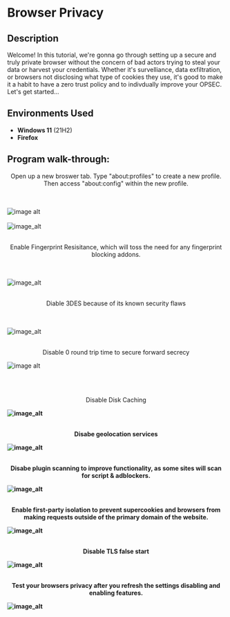 <h1>Browser Privacy</h1>



<h2>Description</h2>
Welcome!
In this tutorial, we're gonna go through setting up a secure and truly private browser without the concern of bad actors trying to steal your data or harvest your credentials. Whether it's survelliance, data exfiltration, or browsers not disclosing what type of cookies they use, it's good to make it a habit to have a zero trust policy and to indivdually improve your OPSEC. Let's get started... 
<br />


<h2>Environments Used </h2>

- <b>Windows 11</b> (21H2)
- <b>Firefox</b>
<h2>Program walk-through:</h2>

<p align="center">
 Open up a new broswer tab. Type "about:profiles" to create a new profile. Then access "about:config" within the new profile. <br>
<br />
<br />
  
![image alt](https://i.imgur.com/C2HBmLv.png)
<br />
<br />
![image_alt](https://i.imgur.com/8zL7byy.png)
<br />
<br />

<p align="center">
Enable Fingerprint Resisitance, which will toss the need for any fingerprint blocking addons.<br>
<br />
<br />
  
![image_alt](https://i.imgur.com/CW08iUx.png)
<br />
<br />

<p align="center">
Diable 3DES because of its known security flaws<br>
<br />
<br />
  
![image_alt](https://i.imgur.com/1PbE3w7.png)
<br />
<br />

<p align="center">
 Disable 0 round trip time to secure forward secrecy <br>
 
![image alt](https://i.imgur.com/QHJwHja.png)

<br />
<br />

<p align="center">
Disable Disk Caching
<b />
<b />
  
![image_alt](https://i.imgur.com/oqkXYzI.png)
<br />
<br />

<p align="center">
Disabe geolocation services
<b />
<b />
  
![image_alt](https://i.imgur.com/ESpssqN.png)
<br />
<br />

<p align="center">
Disabe plugin scanning to improve functionality, as some sites will scan for script & adblockers.
<b />
<b />
  
![image_alt](https://i.imgur.com/NIMNlza.png)
<br />
<br />

<p align="center">
Enable first-party isolation to prevent supercookies and browsers from making  requests outside of the primary domain of the website.
<b />
<b />
  
![image_alt](https://i.imgur.com/j7magbk.png)
<br />
<br />

<p align="center">
Disable TLS false start
<b />
<b />

![image_alt](https://i.imgur.com/7nI5RsF.png)
<br />
<br />

<p align="center">
Test your browsers privacy after you refresh the settings disabling and enabling features.
<b />
<b />
  
![image_alt](https://i.imgur.com/eJnZ7Yv.png)
